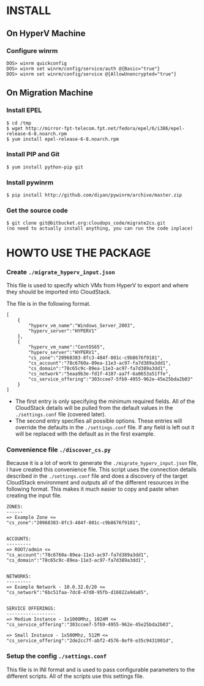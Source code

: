INSTALL
=======

On HyperV Machine
-----------------
### Configure winrm
	DOS> winrm quickconfig
	DOS> winrm set winrm/config/service/auth @{Basic="true"}
	DOS> winrm set winrm/config/service @{AllowUnencrypted="true"}



On Migration Machine
--------------------
### Install EPEL
	$ cd /tmp
	$ wget http://mirror-fpt-telecom.fpt.net/fedora/epel/6/i386/epel-release-6-8.noarch.rpm
	$ yum install epel-release-6-8.noarch.rpm


### Install PIP and Git
	$ yum install python-pip git


### Install pywinrm
	$ pip install http://github.com/diyan/pywinrm/archive/master.zip 


### Get the source code
	$ git clone git@bitbucket.org:cloudops_code/migrate2cs.git
	(no need to actually install anything, you can run the code inplace)



HOWTO USE THE PACKAGE
=====================
### Create 	`./migrate_hyperv_input.json`
This file is used to specify which VMs from HyperV to export and where they should be imported into CloudStack.  

The file is in the following format.

	[
		{
			"hyperv_vm_name":"Windows_Server_2003",
			"hyperv_server":"HYPERV1"
		},
		{
			"hyperv_vm_name":"CentOS65",
			"hyperv_server":"HYPERV1",
			"cs_zone":"20968383-8fc3-484f-801c-c9b8676f9181",
			"cs_account":"78c6760a-89ea-11e3-ac97-fa7d389a3dd1",
			"cs_domain":"78c65c9c-89ea-11e3-ac97-fa7d389a3dd1",
			"cs_network":"5eaa9b3e-fd1f-4107-aa7f-6a0653a51ffe",
			"cs_service_offering":"303ccee7-5fb9-4955-962e-45e25bda2b03"
		}
	]

* The first entry is only specifying the minimum required fields.  All of the CloudStack details will be pulled from the default values in the `./settings.conf` file (covered later).
* The second entry specifies all possible options.  These entries will override the defaults in the `./settings.conf` file.  If any field is left out it will be replaced with the default as in the first example.


### Convenience file `./discover_cs.py`
Because it is a lot of work to generate the `./migrate_hyperv_input.json` file, I have created this convenience file.  This script uses the connection details described in the `./settings.conf` file and does a discovery of the target CloudStack environment and outputs all of the different resources in the following format.  This makes it much easier to copy and paste when creating the input file.

	ZONES:
	------
	=> Example Zone <=
	"cs_zone":"20968383-8fc3-484f-801c-c9b8676f9181",


	ACCOUNTS:
	---------
	=> ROOT/admin <=
	"cs_account":"78c6760a-89ea-11e3-ac97-fa7d389a3dd1",
	"cs_domain":"78c65c9c-89ea-11e3-ac97-fa7d389a3dd1",


	NETWORKS:
	---------
	=> Example Network - 10.0.32.0/20 <=
	"cs_network":"6bc51faa-7dc8-47d0-95fb-d16022a9da85",


	SERVICE OFFERINGS:
	------------------
	=> Medium Instance - 1x1000Mhz, 1024M <=
	"cs_service_offering":"303ccee7-5fb9-4955-962e-45e25bda2b03",

	=> Small Instance - 1x500Mhz, 512M <=
	"cs_service_offering":"2de2cc7f-abf2-4576-8ef9-e35c9431001d",


### Setup the config `./settings.conf`
This file is in INI format and is used to pass configurable parameters to the different scripts.  All of the scripts use this settings file.


